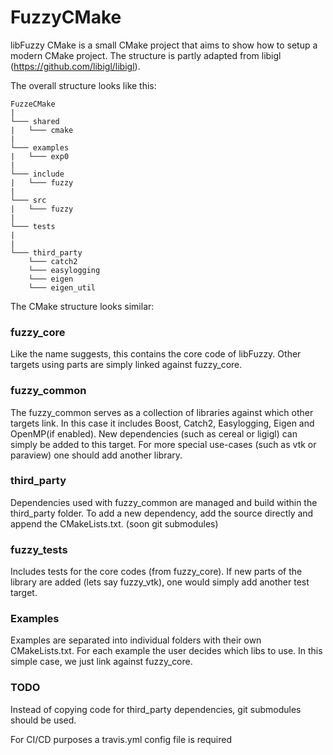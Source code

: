 # FuzzyCMake
libFuzzy CMake is a small CMake project that aims to show how to setup a modern CMake project.
The structure is partly adapted from libigl (https://github.com/libigl/libigl).

The overall structure looks like this:
```
FuzzeCMake
|
└─── shared
|   └─── cmake
|
└─── examples
|   └─── exp0
|
└─── include
|   └─── fuzzy
|
└─── src
|   └─── fuzzy
|
└─── tests
|
|
└─── third_party
    └─── catch2
    └─── easylogging
    └─── eigen
    └─── eigen_util
```
The CMake structure looks similar:
### fuzzy_core
Like the name suggests, this contains the core code of libFuzzy.
Other targets using parts are simply linked against fuzzy_core.

### fuzzy_common
The fuzzy_common serves as a collection of libraries against which other targets link.
In this case it includes Boost, Catch2, Easylogging, Eigen and OpenMP(if enabled).
New dependencies (such as cereal or ligigl) can simply be added to this target.
For more special use-cases (such as vtk or paraview) one should add another library.

### third_party
Dependencies used with fuzzy_common are managed and build within the third_party folder.
To add a new dependency, add the source directly and append the CMakeLists.txt. (soon git submodules)
### fuzzy_tests
Includes tests for the core codes (from fuzzy_core). If new parts of the library are added (lets say fuzzy_vtk),
one would simply add another test target.

### Examples
Examples are separated into individual folders with their own CMakeLists.txt.
For each example the user decides which libs to use. In this simple case, we just link against fuzzy_core.


### TODO
Instead of copying code for third_party dependencies, git submodules should be used.

For CI/CD purposes a travis.yml config file is required

